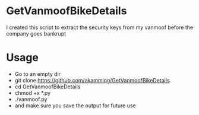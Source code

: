 # GetVanmoofBikeDetails
I created this script to extract the security keys from my vanmoof before the company goes bankrupt

# Usage

- Go to an empty dir
- git clone https://github.com/akamming/GetVanmoofBikeDetails
- cd GetVanmoofBikeDetails
- chmod +x *.py
- ./vanmoof.py
- and make sure you save the output for future use

